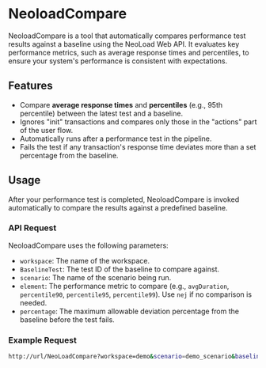 # NeoloadCompare

NeoloadCompare is a tool that automatically compares performance test results against a baseline using the NeoLoad Web API. It evaluates key performance metrics, such as average response times and percentiles, to ensure your system's performance is consistent with expectations.

## Features

- Compare **average response times** and **percentiles** (e.g., 95th percentile) between the latest test and a baseline.
- Ignores "init" transactions and compares only those in the "actions" part of the user flow.
- Automatically runs after a performance test in the pipeline.
- Fails the test if any transaction's response time deviates more than a set percentage from the baseline.

## Usage

After your performance test is completed, NeoloadCompare is invoked automatically to compare the results against a predefined baseline.

### API Request

NeoloadCompare uses the following parameters:

- `workspace`: The name of the workspace.
- `BaselineTest`: The test ID of the baseline to compare against.
- `scenario`: The name of the scenario being run.
- `element`: The performance metric to compare (e.g., `avgDuration`, `percentile90`, `percentile95`, `percentile99`). Use `nej` if no comparison is needed.
- `percentage`: The maximum allowable deviation percentage from the baseline before the test fails.

### Example Request

```bash
http://url/NeoLoadCompare?workspace=demo&scenario=demo_scenario&baseline=1&percentage=10&element=avgduration
